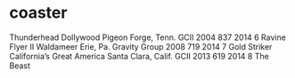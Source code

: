 # coaster
Thunderhead	Dollywood	Pigeon Forge, Tenn.	GCII	2004	837	2014
6	Ravine Flyer II	Waldameer	Erie, Pa.	Gravity Group	2008	719	2014
7	Gold Striker	California’s Great America	Santa Clara, Calif.	GCII	2013	619	2014
8	The Beast
